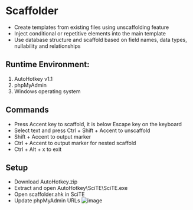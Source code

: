 # Scaffolder

- Create templates from existing files using unscaffolding feature
- Inject conditional or repetitive elements into the main template
- Use database structure and scaffold based on field names, data types, nullability and relationships

## Runtime Environment:

1. AutoHotkey v1.1
2. phpMyAdmin
3. Windows operating system


## Commands

- Press Accent key to scaffold, it is below Escape key on the keyboard
- Select text and press Ctrl + Shift + Accent to unscaffold
- Shift + Accent to output marker
- Ctrl + Accent to output marker for nested scaffold
- Ctrl + Alt + x to exit

## Setup

- Download AutoHotkey.zip
- Extract and open AutoHotkey\SciTE\SciTE.exe
- Open scaffolder.ahk in SciTE
- Update phpMyAdmin URLs
![image](https://user-images.githubusercontent.com/16064343/170838065-f439ad0d-038c-40af-80e2-a4b80ae03fbe.png)
